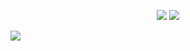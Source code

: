 <p align="center">
  <img src="https://github-readme-stats-git-patch-1-sklyvan.vercel.app/api?username=Sklyvan&show_icons=true&theme=react"/>
  <img src="https://github-readme-stats-git-patch-1-sklyvan.vercel.app/api/top-langs/?username=Sklyvan&layout=compact"/>
</p>
<img src="https://visitor-badge.glitch.me/badge?page_id=sklyvan.sklyvan">
